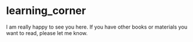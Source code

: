 # learning_corner
I am really happy to see you here. 
If you have other books or materials you want to read, please let me know.
